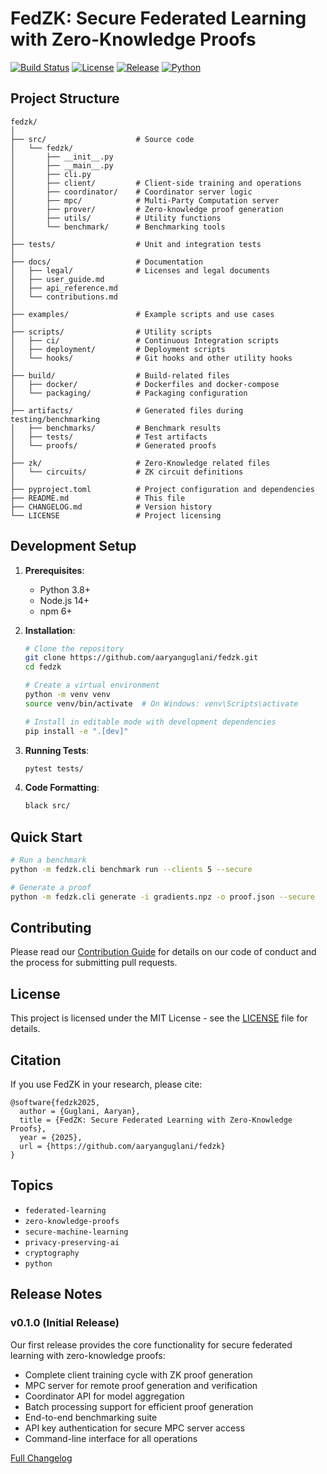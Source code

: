 # FedZK: Secure Federated Learning with Zero-Knowledge Proofs

[![Build Status](https://github.com/aaryanguglani/fedzk/workflows/ci/badge.svg)](https://github.com/aaryanguglani/fedzk/actions)
[![License](https://img.shields.io/github/license/aaryanguglani/fedzk)](https://github.com/aaryanguglani/fedzk/blob/main/LICENSE)
[![Release](https://img.shields.io/github/v/release/aaryanguglani/fedzk)](https://github.com/aaryanguglani/fedzk/releases)
[![Python](https://img.shields.io/badge/python-3.8%2B-blue)](https://www.python.org/downloads/)

## Project Structure

```
fedzk/
│
├── src/                    # Source code
│   └── fedzk/
│       ├── __init__.py
│       ├── __main__.py
│       ├── cli.py
│       ├── client/         # Client-side training and operations
│       ├── coordinator/    # Coordinator server logic
│       ├── mpc/            # Multi-Party Computation server
│       ├── prover/         # Zero-knowledge proof generation
│       ├── utils/          # Utility functions
│       └── benchmark/      # Benchmarking tools
│
├── tests/                  # Unit and integration tests
│
├── docs/                   # Documentation
│   ├── legal/              # Licenses and legal documents
│   ├── user_guide.md
│   ├── api_reference.md
│   └── contributions.md
│
├── examples/               # Example scripts and use cases
│
├── scripts/                # Utility scripts
│   ├── ci/                 # Continuous Integration scripts
│   ├── deployment/         # Deployment scripts
│   └── hooks/              # Git hooks and other utility hooks
│
├── build/                  # Build-related files
│   ├── docker/             # Dockerfiles and docker-compose
│   └── packaging/          # Packaging configuration
│
├── artifacts/              # Generated files during testing/benchmarking
│   ├── benchmarks/         # Benchmark results
│   ├── tests/              # Test artifacts
│   └── proofs/             # Generated proofs
│
├── zk/                     # Zero-Knowledge related files
│   └── circuits/           # ZK circuit definitions
│
├── pyproject.toml          # Project configuration and dependencies
├── README.md               # This file
├── CHANGELOG.md            # Version history
└── LICENSE                 # Project licensing
```

## Development Setup

1. **Prerequisites**:
   - Python 3.8+
   - Node.js 14+
   - npm 6+

2. **Installation**:
   ```bash
   # Clone the repository
   git clone https://github.com/aaryanguglani/fedzk.git
   cd fedzk

   # Create a virtual environment
   python -m venv venv
   source venv/bin/activate  # On Windows: venv\Scripts\activate

   # Install in editable mode with development dependencies
   pip install -e ".[dev]"
   ```

3. **Running Tests**:
   ```bash
   pytest tests/
   ```

4. **Code Formatting**:
   ```bash
   black src/
   ```

## Quick Start

```bash
# Run a benchmark
python -m fedzk.cli benchmark run --clients 5 --secure

# Generate a proof
python -m fedzk.cli generate -i gradients.npz -o proof.json --secure
```

## Contributing

Please read our [Contribution Guide](docs/contributions.md) for details on our code of conduct and the process for submitting pull requests.

## License

This project is licensed under the MIT License - see the [LICENSE](LICENSE) file for details.

## Citation

If you use FedZK in your research, please cite:

```
@software{fedzk2025,
  author = {Guglani, Aaryan},
  title = {FedZK: Secure Federated Learning with Zero-Knowledge Proofs},
  year = {2025},
  url = {https://github.com/aaryanguglani/fedzk}
}
```

## Topics

- `federated-learning`
- `zero-knowledge-proofs`
- `secure-machine-learning`
- `privacy-preserving-ai`
- `cryptography`
- `python`

## Release Notes

### v0.1.0 (Initial Release)

Our first release provides the core functionality for secure federated learning with zero-knowledge proofs:

- Complete client training cycle with ZK proof generation
- MPC server for remote proof generation and verification
- Coordinator API for model aggregation
- Batch processing support for efficient proof generation
- End-to-end benchmarking suite
- API key authentication for secure MPC server access
- Command-line interface for all operations

[Full Changelog](CHANGELOG.md)